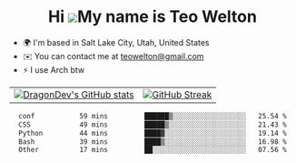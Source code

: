 <div align="center">
  
# Hi ![](https://user-images.githubusercontent.com/18350557/176309783-0785949b-9127-417c-8b55-ab5a4333674e.gif)My name is Teo Welton
</div>

*   🌍  I'm based in Salt Lake City, Utah, United States
*   ✉️  You can contact me at [teowelton@gmail.com](mailto:teowelton@gmail.com)
*   ⚡  I use Arch btw

<div align="center">

|||
|:-------------------------:|:-------------------------:|
| [![DragonDev's GitHub stats](https://github-readme-stats.vercel.app/api?username=DragonDev07&bg_color=1e1e2e&text_color=cdd6f4&icon_color=cba6f7&title_color=94e2d5)](https://github.com/DragonDev07) | [![GitHub Streak](https://streak-stats.demolab.com?user=DragonDev07&theme=catppuccin-mocha)](https://git.io/streak-stats) |

<!--START_SECTION:waka-->

```txt
conf           59 mins         ██████▒░░░░░░░░░░░░░░░░░░   25.54 %
CSS            49 mins         █████▒░░░░░░░░░░░░░░░░░░░   21.43 %
Python         44 mins         ████▓░░░░░░░░░░░░░░░░░░░░   19.14 %
Bash           39 mins         ████▒░░░░░░░░░░░░░░░░░░░░   16.98 %
Other          17 mins         ██░░░░░░░░░░░░░░░░░░░░░░░   07.56 %
```

<!--END_SECTION:waka-->

</div>
